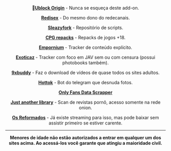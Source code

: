**<p align="center">🌟[Ublock Origin](https://github.com/gorhill/uBlock)** - Nunca se esqueça deste add-on.


**<p align="center"> [Redisex](https://redisex.club)** - Do mesmo dono do redecanais.

**<p align="center">[Sleazyfork](sleazyfork.org)** - Repositório de scripts.

**<p align="center">[CPG repacks](https://cpgrepacks.site/)** - Repacks de jogos +18.

**<p align="center">[Empornium](https://empornium.is/)** - Tracker de conteúdo explícito.

**<p align="center">[Exoticaz](https://exoticaz.to/)** - Tracker com foco em JAV sem ou com censura (possui photobooks também).

**<p align="center">[9xbuddy](https://9xbuddy.site/)** - Faz o download de vídeos de quase todos os sites adultos.

**<p align="center">[Hottok](https://t.me/hottoknowbot)** - Bot do telegram que desnuda fotos.

**<p align="center">[Only Fans Data Scrapper](https://github.com/DIGITALCRIMINAL/OnlyFans)**

**<p align="center">[Just another library](
http://libraryfyuybp7oyidyya3ah5xvwgyx6weauoini7zyz555litmmumad.onion)** - Scan de revistas pornô, acesso somente na rede onion.

**<p align="center">[Os Reformados](https://osreformados.com/)** - Já existe streaming para isso, mas pode baixar sem assistir primeiro se estiver carente.

---
**<p align="center">Menores de idade não estão autorizados a entrar em qualquer um dos sites acima. 
Ao acessá-los você garante que atingiu a maioridade civil.**
